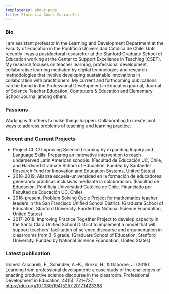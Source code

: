 ```yaml
---
templateKey: about-page
title: Florencia Gómez Zaccarelli
---
```

### Bio

I am assistant professor in the Learning and Development Department at the Faculty of Education in the Pontificia Universidad Católica de Chile. Until recently I was a postdoctoral researcher at the Stanford Graduate School of Education working at the Center to Support Excellence in Teaching (CSET). My research focuses on teacher learning, professional development, collaborative learning mediated by digital technologies and research methodologies that involve developing sustainable innovations in collaboration with practitioners. My current and forthcoming publications can be found in the Professional Development in Education journal, Journal of Science Teacher Education, Computers & Education and Elementary School Journal among others.

### Passions

Working with others to make things happen. Collaborating to create joint ways to address problems of teaching and learning practice. 

### Recent and Current Projects

* Project CLIC! Improving Science Learning by expanding Inquiry and Language Skills: Preparing an innovative intervention to reach underserved Latin American schools. (Facultad de Educación UC, Chile, and Hardvard Graduate School of Education. Funded by Santander Research Fund for Innovation and Education Systems, United States)
* 2018-2019. Alianza escuela-universidad en la formación de educadores: generando prácticas inclusivas mediante la colaboración. (Facultad de Educación, Pontificia Universidad Católica de Chile. Financiado por Facultad de Educación UC, Chile)
* 2016-present. Problem Solving Cycle Project for mathematics teacher leaders in the San Francisco Unified School District. (Graduate School of Education, Stanford University. Funded by National Science Foundation, United States)
* 2017-2018. Improving Practice Together Project to develop capacity in the Santa Clara Unified School District to implement a model that will support teachers' facilitation of science discourse and argumentation in classrooms from 3-5 grade. (Graduate School of Education, Stanford University. Funded by National Science Foundation, United States)

### Latest publication

Gomez Zaccarelli, F., Schindler, A.-K., Borko, H., & Osborne, J. (2018). Learning from professional development: a case study of the challenges of enacting productive science discourse in the classroom. Professional Development in Education, 44(5), 721–737. https://doi.org/10.1080/19415257.2017.1423368



###
